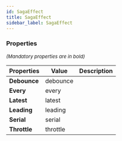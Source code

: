 ```yaml
---
id: SagaEffect
title: SagaEffect
sidebar_label: SagaEffect
---
```




### Properties

<font size="2"><i>(Mandatory properties are in bold)</i></font>

| Properties | Value | Description |
| --------- | ---- | ----------- |
| **Debounce** | debounce |  |
| **Every** | every |  |
| **Latest** | latest |  |
| **Leading** | leading |  |
| **Serial** | serial |  |
| **Throttle** | throttle |  |
